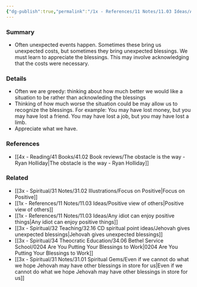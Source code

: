 ```yaml
---
{"dg-publish":true,"permalink":"/1x - References/11 Notes/11.03 Ideas/Appreciate unexpected blessings and accept unexpected costs/","title":"Appreciate unexpected blessings and accept unexpected costs","noteIcon":"","created":"2023-08-06T11:59:50.896+03:00","updated":"2024-02-14T20:18:36.082+03:00"}
---
```



### Summary
- Often unexpected events happen. Sometimes these bring us unexpected costs, but sometimes they bring unexpected blessings. We must learn to appreciate the blessings. This may involve acknowledging that the costs were necessary.

### Details
- Often we are greedy: thinking about how much better we would like a situation to be rather than acknowleding the blessings
- Thinking of how much worse the situation could be may allow us to recognize the blessings. For example: You may have lost money, but you may have lost a friend. You may have lost a job, but you may have lost a limb.
- Appreciate what we have.

### References
- [[4x - Reading/41 Books/41.02 Book reviews/The obstacle is the way - Ryan Holliday\|The obstacle is the way - Ryan Holliday]]

### Related
- [[3x - Spiritual/31 Notes/31.02 Illustrations/Focus on Positive\|Focus on Positive]]
- [[1x - References/11 Notes/11.03 Ideas/Positive view of others\|Positive view of others]]
- [[1x - References/11 Notes/11.03 Ideas/Any idiot can enjoy positive things\|Any idiot can enjoy positive things]]
- [[3x - Spiritual/32 Teaching/32.16 CD spiritual point ideas/Jehovah gives unexpected blessings\|Jehovah gives unexpected blessings]]
- [[3x - Spiritual/34 Theocratic Education/34.06 Bethel Service School/0204 Are You Putting Your Blessings to Work\|0204 Are You Putting Your Blessings to Work]]
- [[3x - Spiritual/31 Notes/31.01 Spiritual Gems/Even if we cannot do what we hope Jehovah may have other blessings in store for us\|Even if we cannot do what we hope Jehovah may have other blessings in store for us]]
